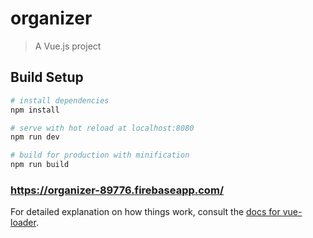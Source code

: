 # organizer

> A Vue.js project

## Build Setup

``` bash
# install dependencies
npm install

# serve with hot reload at localhost:8080
npm run dev

# build for production with minification
npm run build
```
### https://organizer-89776.firebaseapp.com/

For detailed explanation on how things work, consult the [docs for vue-loader](http://vuejs.github.io/vue-loader).
